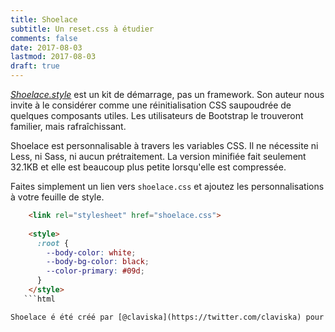 ```yaml
---
title: Shoelace
subtitle: Un reset.css à étudier
comments: false
date: 2017-08-03
lastmod: 2017-08-03
draft: true
---
```


<dfn>[Shoelace.style](https://shoelace.style/)</dfn> est un kit de démarrage, pas un framework. Son auteur nous invite à le considérer comme une réinitialisation CSS saupoudrée de quelques composants utiles. Les utilisateurs de Bootstrap le trouveront familier, mais rafraîchissant.

Shoelace est personnalisable à travers les variables CSS. Il ne nécessite ni Less, ni Sass, ni aucun prétraitement. La version minifiée fait seulement 32.1KB et elle est beaucoup plus petite lorsqu'elle est compressée.

Faites simplement un lien vers `shoelace.css` et ajoutez les personnalisations à votre feuille de style.
    
```html
    <link rel="stylesheet" href="shoelace.css">
    
    <style>
      :root {
        --body-color: white;
        --body-bg-color: black;
        --color-primary: #09d;
      }
    </style>
   ```html 

Shoelace é été créé par [@claviska](https://twitter.com/claviska) pour [Surreal CMS](https://www.surrealcms.com/). Il est disponible sous la licence MIT.